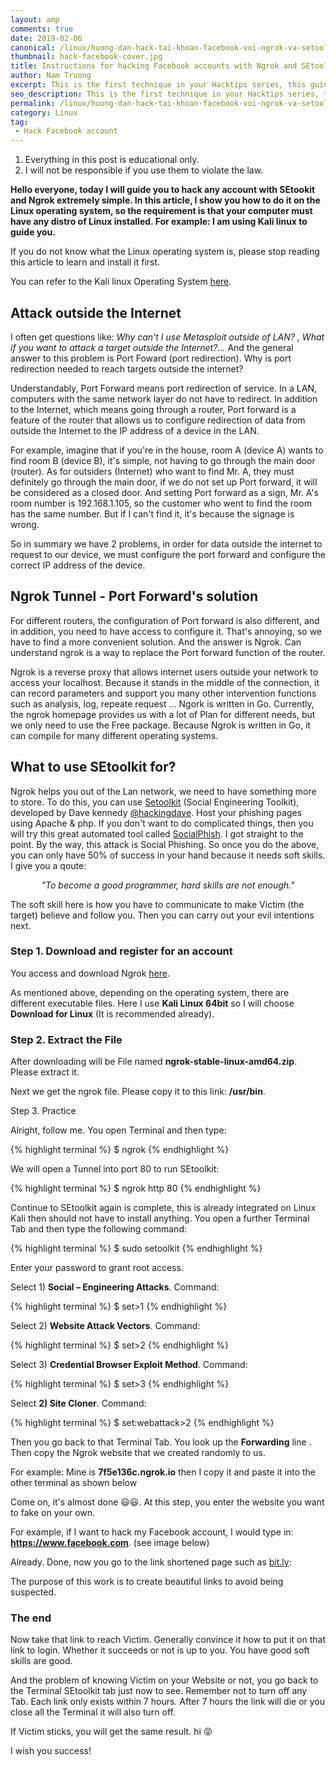 ```yaml
---
layout: amp
comments: true
date: 2019-02-06
canonical: /linux/huong-dan-hack-tai-khoan-facebook-voi-ngrok-va-setoolkit.html
thumbnail: hack-facebook-cover.jpg
title: Instructions for hacking Facebook accounts with Ngrok and SEtoolkit
author: Nam Truong
excerpt: This is the first technique in your Hacktips series, this guide makes it possible to hack any social account
seo_description: This is the first technique in your Hacktips series, this guide makes it possible to hack any social account
permalink: /linux/huong-dan-hack-tai-khoan-facebook-voi-ngrok-va-setoolkit.amp.html
category: Linux
tag:
 - Hack Facebook account
---
```


<ol class="danger">
	<li>Everything in this post is educational only.</li>
	<li>I will not be responsible if you use them to violate the law.</li>
</ol>

<p class="first-letter"><strong>Hello everyone, today I will guide you to hack any account with SEtookit and Ngrok extremely simple. In this article, I show you how to do it on the Linux operating system, so the requirement is that your computer must have any distro of Linux installed. For example: I am using Kali linux to guide you.</strong></p>

If you do not know what the Linux operating system is, please stop reading this article to learn and install it first.

You can refer to the Kali linux Operating System <a rel="noopener" title="https://kali.org" target="_blank" href="https://kali.org">here</a>.

<amp-img src="{{ site.url }}/assets/img/kali-linux.jpg" alt="{{ page.title }} - Ảnh 1" layout="responsive" width="640" height="361"></amp-img>

## Attack outside the Internet

I often get questions like: *Why can't I use Metasploit outside of LAN? , What if you want to attack a target outside the Internet?...* And the general answer to this problem is Port Foward (port redirection). Why is port redirection needed to reach targets outside the internet?

Understandably, Port Forward means port redirection of service. In a LAN, computers with the same network layer do not have to redirect. In addition to the Internet, which means going through a router, Port forward is a feature of the router that allows us to configure redirection of data from outside the Internet to the IP address of a device in the LAN.

<amp-img src="{{ site.url }}/assets/img/hack-facebook-1.jpg" alt="{{ page.title }} - Ảnh 2" layout="responsive" width="599" height="229"></amp-img>

For example, imagine that if you're in the house, room A (device A) wants to find room B (device B), it's simple, not having to go through the main door (router). As for outsiders (Internet) who want to find Mr. A, they must definitely go through the main door, if we do not set up Port forward, it will be considered as a closed door. And setting Port forward as a sign, Mr. A's room number is 192.168.1.105, so the customer who went to find the room has the same number. But if I can't find it, it's because the signage is wrong.

So in summary we have 2 problems, in order for data outside the internet to request to our device, we must configure the port forward and configure the correct IP address of the device.

## Ngrok Tunnel - Port Forward's solution

For different routers, the configuration of Port forward is also different, and in addition, you need to have access to configure it. That's annoying, so we have to find a more convenient solution. And the answer is Ngrok. Can understand ngrok is a way to replace the Port forward function of the router.

Ngrok is a reverse proxy that allows internet users outside your network to access your localhost. Because it stands in the middle of the connection, it can record parameters and support you many other intervention functions such as analysis, log, repeate request ... Ngork is written in Go. Currently, the ngrok homepage provides us with a lot of Plan for different needs, but we only need to use the Free package. Because Ngrok is written in Go, it can compile for many different operating systems.

## What to use SEtoolkit for?

Ngrok helps you out of the Lan network, we need to have something more to store. To do this, you can use <a rel="noopener" target="_blank" title="https://github.com/trustedsec/social-engineer-toolkit" href="https://github.com/trustedsec/social-engineer-toolkit">Setoolkit</a> (Social Engineering Toolkit), developed by Dave kennedy <a rel="noopener" title="https://twitter.com/hackingdave" target="_blank" href="https://twitter.com/hackingdave">@hackingdave</a>. Host your phishing pages using Apache & php. If you don't want to do complicated things, then you will try this great automated tool called <a rel="noopener" title="https://github.com/UndeadSec/SocialFish" target="_blank" href="https://github.com/UndeadSec/SocialFish">SocialPhish</a>. I got straight to the point. By the way, this attack is Social Phishing. So once you do the above, you can only have 50% of success in your hand because it needs soft skills. I give you a qoute:

<p style="text-align: center; font-style: italic;">"To become a good programmer, hard skills are not enough."</p>

The soft skill here is how you have to communicate to make Victim (the target) believe and follow you. Then you can carry out your evil intentions next.

### Step 1. Download and register for an account

You access and download Ngrok <a rel="noopener" target="_blank" title="https://ngrok.com/download" href="https://ngrok.com/download">here</a>.

<amp-img src="{{ site.url }}/assets/img/hack-facebook-3.jpg" alt="{{ page.title }} - Ảnh 3" layout="responsive" width="760" height="408"></amp-img>

As mentioned above, depending on the operating system, there are different executable files. Here I use **Kali Linux 64bit** so I will choose **Download for Linux** (It is recommended already).

### Step 2. Extract the File

After downloading will be File named **ngrok-stable-linux-amd64.zip**. Please extract it.

Next we get the ngrok file. Please copy it to this link: **/usr/bin**.

Step 3. Practice

Alright, follow me. You open Terminal and then type:

{% highlight terminal %}
$ ngrok
{% endhighlight %}

We will open a Tunnel into port 80 to run SEtoolkit:

{% highlight terminal %}
$ ngrok http 80
{% endhighlight %}

Continue to SEtoolkit again is complete, this is already integrated on Linux Kali then should not have to install anything. You open a further Terminal Tab and then type the following command:

{% highlight terminal %}
$ sudo setoolkit
{% endhighlight %}

Enter your password to grant root access.

Select 1) **Social – Engineering Attacks**. Command:

{% highlight terminal %}
$ set>1
{% endhighlight %}

Select 2) **Website Attack Vectors**. Command:

{% highlight terminal %}
$ set>2
{% endhighlight %}

Select 3) **Credential Browser Exploit Method**. Command:

{% highlight terminal %}
$ set>3
{% endhighlight %}

Select **2) Site Cloner**. Command:

{% highlight terminal %}
$ set:webattack>2
{% endhighlight %}

Then you go back to that Terminal Tab. You look up the **Forwarding** line . Then copy the Ngrok website that we created randomly to us.

For example: Mine is **7f5e136c.ngrok.io** then I copy it and paste it into the other terminal as shown below

<amp-img src="{{ site.url }}/assets/img/hack-facebook-4-min.jpg" alt="{{ page.title }} - Ảnh 4" layout="responsive" width="600" height="512"></amp-img>

Come on, it's almost done 😃😃. At this step, you enter the website you want to fake on your own.

For example, if I want to hack my Facebook account, I would type in: **https://www.facebook.com**. (see image below)

<amp-img src="{{ site.url }}/assets/img/hack-facebook-5-min.jpg" alt="{{ page.title }} - Ảnh 5" layout="responsive" width="600" height="208"></amp-img>

Already. Done, now you go to the link shortened page such as <a rel="noopener" href="https://bitly.com" title="https://bitly.com" target="_blank">bit.ly</a>:

The purpose of this work is to create beautiful links to avoid being suspected.

### The end

Now take that link to reach Victim. Generally convince it how to put it on that link to login. Whether it succeeds or not is up to you. You have good soft skills are good.

And the problem of knowing Victim on your Website or not, you go back to the Terminal SEtoolkit tab just now to see. Remember not to turn off any Tab. Each link only exists within 7 hours. After 7 hours the link will die or you close all the Terminal it will also turn off.

<amp-img src="{{ site.url }}/assets/img/hack-facebook-6.jpg" alt="{{ page.title }} - Ảnh 6" layout="responsive" width="600" height="208"></amp-img>

If Victim sticks, you will get the same result. hi 😝

I wish you success!